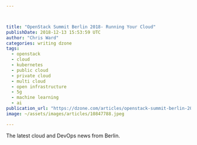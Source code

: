 ```yaml
---



title: "OpenStack Summit Berlin 2018- Running Your Cloud"
publishDate: 2018-12-13 15:53:59 UTC
author: "Chris Ward"
categories: writing dzone
tags:
  - openstack
  - cloud
  - kubernetes
  - public cloud
  - private cloud
  - multi cloud
  - open infrastructure
  - 5g
  - machine learning
  - ai
publication_url: "https://dzone.com/articles/openstack-summit-berlin-2018-running-your-cloud"
image: ~/assets/images/articles/10847788.jpeg

---
```

The latest cloud and DevOps news from Berlin.

